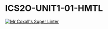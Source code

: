 # ICS2O-UNIT1-01-HMTL

[![Mr Coxall's Super Linter](https://github.com/parsa-tahavori/ICS2O-UNIT1-01-HMTL/workflows/Mr%20Coxall's%20Super%20Linter/badge.svg)](https://github.com/parsa-tahavori/ICS2O-UNIT1-01-HMTL/actions/)

